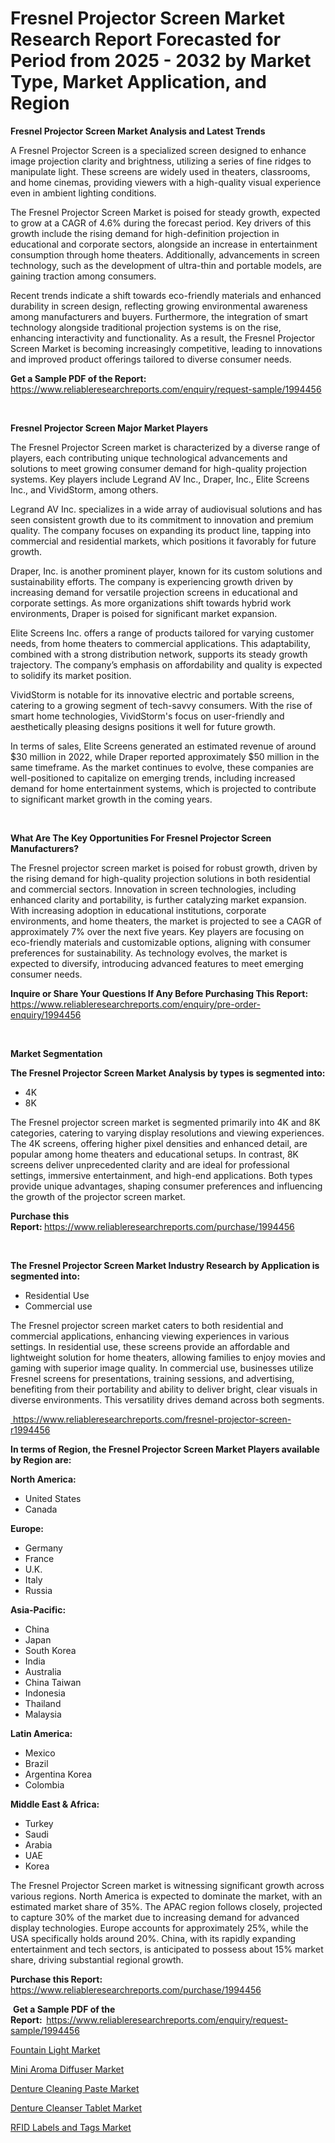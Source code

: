 <p><h1>Fresnel Projector Screen Market Research Report Forecasted for Period from 2025 -  2032 by Market Type, Market Application, and Region</h1></p><p><strong>Fresnel Projector Screen Market Analysis and Latest Trends</strong></p>
<p><p>A Fresnel Projector Screen is a specialized screen designed to enhance image projection clarity and brightness, utilizing a series of fine ridges to manipulate light. These screens are widely used in theaters, classrooms, and home cinemas, providing viewers with a high-quality visual experience even in ambient lighting conditions. </p><p>The Fresnel Projector Screen Market is poised for steady growth, expected to grow at a CAGR of 4.6% during the forecast period. Key drivers of this growth include the rising demand for high-definition projection in educational and corporate sectors, alongside an increase in entertainment consumption through home theaters. Additionally, advancements in screen technology, such as the development of ultra-thin and portable models, are gaining traction among consumers. </p><p>Recent trends indicate a shift towards eco-friendly materials and enhanced durability in screen design, reflecting growing environmental awareness among manufacturers and buyers. Furthermore, the integration of smart technology alongside traditional projection systems is on the rise, enhancing interactivity and functionality. As a result, the Fresnel Projector Screen Market is becoming increasingly competitive, leading to innovations and improved product offerings tailored to diverse consumer needs.</p></p>
<p><strong>Get a Sample PDF of the Report:&nbsp;</strong> <a href="https://www.reliableresearchreports.com/enquiry/request-sample/1994456?utm_campaign=11&utm_medium=2&utm_source=Github&utm_content=ia&utm_term=08022025&utm_id=fresnel-projector-screen">https://www.reliableresearchreports.com/enquiry/request-sample/1994456</a></p>
<p>&nbsp;</p>
<p><strong>Fresnel Projector Screen Major Market Players</strong></p>
<p><p>The Fresnel Projector Screen market is characterized by a diverse range of players, each contributing unique technological advancements and solutions to meet growing consumer demand for high-quality projection systems. Key players include Legrand AV Inc., Draper, Inc., Elite Screens Inc., and VividStorm, among others.</p><p>Legrand AV Inc. specializes in a wide array of audiovisual solutions and has seen consistent growth due to its commitment to innovation and premium quality. The company focuses on expanding its product line, tapping into commercial and residential markets, which positions it favorably for future growth.</p><p>Draper, Inc. is another prominent player, known for its custom solutions and sustainability efforts. The company is experiencing growth driven by increasing demand for versatile projection screens in educational and corporate settings. As more organizations shift towards hybrid work environments, Draper is poised for significant market expansion.</p><p>Elite Screens Inc. offers a range of products tailored for varying customer needs, from home theaters to commercial applications. This adaptability, combined with a strong distribution network, supports its steady growth trajectory. The company’s emphasis on affordability and quality is expected to solidify its market position.</p><p>VividStorm is notable for its innovative electric and portable screens, catering to a growing segment of tech-savvy consumers. With the rise of smart home technologies, VividStorm's focus on user-friendly and aesthetically pleasing designs positions it well for future growth.</p><p>In terms of sales, Elite Screens generated an estimated revenue of around $30 million in 2022, while Draper reported approximately $50 million in the same timeframe. As the market continues to evolve, these companies are well-positioned to capitalize on emerging trends, including increased demand for home entertainment systems, which is projected to contribute to significant market growth in the coming years.</p></p>
<p>&nbsp;</p>
<p><strong>What Are The Key Opportunities For Fresnel Projector Screen Manufacturers?</strong></p>
<p><p>The Fresnel projector screen market is poised for robust growth, driven by the rising demand for high-quality projection solutions in both residential and commercial sectors. Innovation in screen technologies, including enhanced clarity and portability, is further catalyzing market expansion. With increasing adoption in educational institutions, corporate environments, and home theaters, the market is projected to see a CAGR of approximately 7% over the next five years. Key players are focusing on eco-friendly materials and customizable options, aligning with consumer preferences for sustainability. As technology evolves, the market is expected to diversify, introducing advanced features to meet emerging consumer needs.</p></p>
<p><strong>Inquire or Share Your Questions If Any Before Purchasing This Report:</strong> <a href="https://www.reliableresearchreports.com/enquiry/pre-order-enquiry/1994456?utm_campaign=11&utm_medium=2&utm_source=Github&utm_content=ia&utm_term=08022025&utm_id=fresnel-projector-screen">https://www.reliableresearchreports.com/enquiry/pre-order-enquiry/1994456</a></p>
<p>&nbsp;</p>
<p><strong>Market Segmentation</strong></p>
<p><strong>The Fresnel Projector Screen Market Analysis by types is segmented into:</strong></p>
<p><ul><li>4K</li><li>8K</li></ul></p>
<p><p>The Fresnel projector screen market is segmented primarily into 4K and 8K categories, catering to varying display resolutions and viewing experiences. The 4K screens, offering higher pixel densities and enhanced detail, are popular among home theaters and educational setups. In contrast, 8K screens deliver unprecedented clarity and are ideal for professional settings, immersive entertainment, and high-end applications. Both types provide unique advantages, shaping consumer preferences and influencing the growth of the projector screen market.</p></p>
<p><strong>Purchase this Report:&nbsp;</strong><a href="https://www.reliableresearchreports.com/purchase/1994456?utm_campaign=11&utm_medium=2&utm_source=Github&utm_content=ia&utm_term=08022025&utm_id=fresnel-projector-screen">https://www.reliableresearchreports.com/purchase/1994456</a></p>
<p>&nbsp;</p>
<p><strong>The Fresnel Projector Screen Market Industry Research by Application is segmented into:</strong></p>
<p><ul><li>Residential Use</li><li>Commercial use</li></ul></p>
<p><p>The Fresnel projector screen market caters to both residential and commercial applications, enhancing viewing experiences in various settings. In residential use, these screens provide an affordable and lightweight solution for home theaters, allowing families to enjoy movies and gaming with superior image quality. In commercial use, businesses utilize Fresnel screens for presentations, training sessions, and advertising, benefiting from their portability and ability to deliver bright, clear visuals in diverse environments. This versatility drives demand across both segments.</p></p>
<p><a href="https://www.reliableresearchreports.com/fresnel-projector-screen-r1994456?utm_campaign=11&utm_medium=2&utm_source=Github&utm_content=ia&utm_term=08022025&utm_id=fresnel-projector-screen">&nbsp;https://www.reliableresearchreports.com/fresnel-projector-screen-r1994456</a></p>
<p><strong>In terms of Region, the Fresnel Projector Screen Market Players available by Region are:</strong></p>
<p>
    <p> <strong> North America: </strong>
        <ul>
            <li>United States</li>
            <li>Canada</li>
        </ul>
        </p> 
    <p> <strong> Europe: </strong>
        <ul>
            <li>Germany</li>
            <li>France</li>
            <li>U.K.</li>
            <li>Italy</li>
            <li>Russia</li>
        </ul>
        </p> 
    <p> <strong> Asia-Pacific: </strong>
        <ul>
            <li>China</li>
            <li>Japan</li>
            <li>South Korea</li>
            <li>India</li>
            <li>Australia</li>
            <li>China Taiwan</li>
            <li>Indonesia</li>
            <li>Thailand</li>
            <li>Malaysia</li>
        </ul>
        </p> 
    <p> <strong> Latin America: </strong>
        <ul>
            <li>Mexico</li>
            <li>Brazil</li>
            <li>Argentina Korea</li>
            <li>Colombia</li>
        </ul>
        </p> 
    <p> <strong> Middle East & Africa: </strong>
        <ul>
            <li>Turkey</li>
            <li>Saudi</li>
            <li>Arabia</li>
            <li>UAE</li>
            <li>Korea</li>
        </ul>
    </p>
    </p>
<p><p>The Fresnel Projector Screen market is witnessing significant growth across various regions. North America is expected to dominate the market, with an estimated market share of 35%. The APAC region follows closely, projected to capture 30% of the market due to increasing demand for advanced display technologies. Europe accounts for approximately 25%, while the USA specifically holds around 20%. China, with its rapidly expanding entertainment and tech sectors, is anticipated to possess about 15% market share, driving substantial regional growth.</p></p>
<p><strong>Purchase this Report: </strong><a href="https://www.reliableresearchreports.com/purchase/1994456?utm_campaign=11&utm_medium=2&utm_source=Github&utm_content=ia&utm_term=08022025&utm_id=fresnel-projector-screen">https://www.reliableresearchreports.com/purchase/1994456</a></p>
<p>&nbsp;<strong>Get a Sample PDF of the Report:&nbsp;&nbsp;</strong><a href="https://www.reliableresearchreports.com/enquiry/request-sample/1994456?utm_campaign=11&utm_medium=2&utm_source=Github&utm_content=ia&utm_term=08022025&utm_id=fresnel-projector-screen">https://www.reliableresearchreports.com/enquiry/request-sample/1994456</a></p>
<p><strong></strong></p>
<p><p><a href="https://github.com/tselahiara/Market-Research-Report-List-1/blob/main/fountain-light-market.md?utm_campaign=11&utm_medium=2&utm_source=Github&utm_content=ia&utm_term=08022025&utm_id=fresnel-projector-screen">Fountain Light Market</a></p><p><a href="https://github.com/waverlyam689/Market-Research-Report-List-1/blob/main/mini-aroma-diffuser-market.md?utm_campaign=11&utm_medium=2&utm_source=Github&utm_content=ia&utm_term=08022025&utm_id=fresnel-projector-screen">Mini Aroma Diffuser Market</a></p><p><a href="https://github.com/boyermaragaret8392/Market-Research-Report-List-1/blob/main/denture-cleaning-paste-market.md?utm_campaign=11&utm_medium=2&utm_source=Github&utm_content=ia&utm_term=08022025&utm_id=fresnel-projector-screen">Denture Cleaning Paste Market</a></p><p><a href="https://github.com/berbelsagwan/Market-Research-Report-List-1/blob/main/denture-cleanser-tablet-market.md?utm_campaign=11&utm_medium=2&utm_source=Github&utm_content=ia&utm_term=08022025&utm_id=fresnel-projector-screen">Denture Cleanser Tablet Market</a></p><p><a href="https://github.com/anuellaruska/Market-Research-Report-List-1/blob/main/rfid-labels-and-tags-market.md?utm_campaign=11&utm_medium=2&utm_source=Github&utm_content=ia&utm_term=08022025&utm_id=fresnel-projector-screen">RFID Labels and Tags Market</a></p></p>